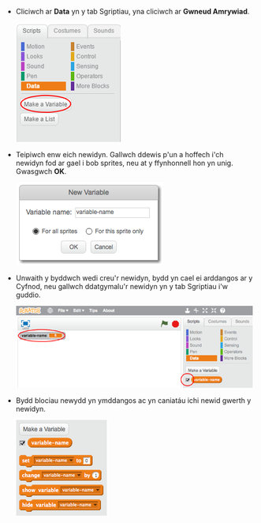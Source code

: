 + Cliciwch ar **Data** yn y tab Sgriptiau, yna cliciwch ar **Gwneud Amrywiad**.
    
    ![Blociau data](images/data-blocks.png)

+ Teipiwch enw eich newidyn. Gallwch ddewis p'un a hoffech i'ch newidyn fod ar gael i bob sprites, neu at y ffynhonnell hon yn unig. Gwasgwch **OK**.
    
    ![Creu newidyn](images/create-variable.png)

+ Unwaith y byddwch wedi creu'r newidyn, bydd yn cael ei arddangos ar y Cyfnod, neu gallwch ddatgymalu'r newidyn yn y tab Sgriptiau i'w guddio.
    
    ![Blociau amrywiol](images/variable-show.png)

+ Bydd blociau newydd yn ymddangos ac yn caniatáu ichi newid gwerth y newidyn.
    
    ![Blociau amrywiol](images/variable-blocks.png)